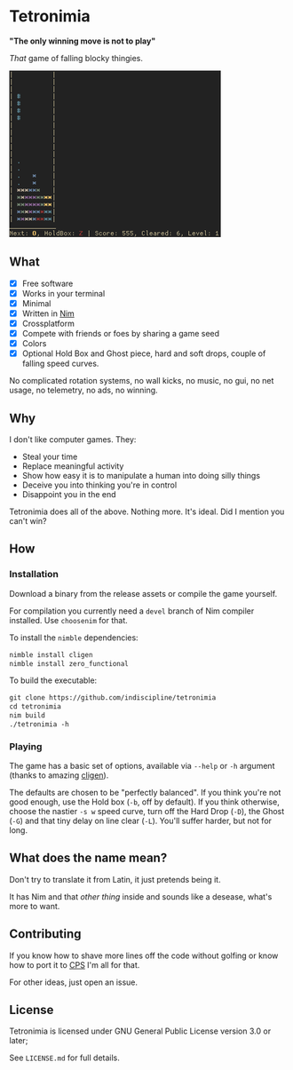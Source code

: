 # Tetronimia
**"The only winning move is not to play"**

*That* game of falling blocky thingies.

![Tetronimia gameplay screenshot](gameplay.png)

## What
- [x] Free software
- [x] Works in your terminal
- [x] Minimal
- [x] Written in [Nim](https://github.com/nim-lang/Nim)
- [x] Crossplatform
- [x] Compete with friends or foes by sharing a game seed
- [x] Colors
- [x] Optional Hold Box and Ghost piece, hard and soft drops, couple of falling speed curves.

No complicated rotation systems, no wall kicks, no music, no gui, no net usage, no telemetry, no ads, no winning.

## Why
 I don't like computer games. They:
 - Steal your time
 - Replace meaningful activity
 - Show how easy it is to manipulate a human into doing silly things
 - Deceive you into thinking you're in control
 - Disappoint you in the end

Tetronimia does all of the above. Nothing more. It's ideal. Did I mention you can't win?

## How
### Installation
Download a binary from the release assets or compile the game yourself.

For compilation you currently need a `devel` branch of Nim compiler installed. Use `choosenim` for that.

To install the `nimble` dependencies:

```
nimble install cligen
nimble install zero_functional
```

To build the executable:

```
git clone https://github.com/indiscipline/tetronimia
cd tetronimia
nim build
./tetronimia -h
```

### Playing
The game has a basic set of options, available via `--help` or `-h` argument (thanks to amazing [cligen](https://github.com/c-blake/cligen)).

The defaults are chosen to be "perfectly balanced". If you think you're not good enough, use the Hold box (`-b`, off by default). If you think otherwise, choose the nastier `-s w` speed curve, turn off the Hard Drop (`-D`), the Ghost (`-G`) and that tiny delay on line clear (`-L`). You'll suffer harder, but not for long.

## What does the name mean?
Don't try to translate it from Latin, it just pretends being it.

It has Nim and that *other thing* inside and sounds like a desease, what's more to want.

## Contributing
If you know how to shave more lines off the code without golfing or know how to port it to [CPS](https://github.com/disruptek/cps/) I'm all for that.

For other ideas, just open an issue.

## License
Tetronimia is licensed under GNU General Public License version 3.0 or later;

See `LICENSE.md` for full details.
